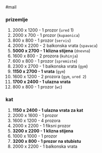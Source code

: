 #mail 

### prizemlje

1. 2000 x 1200 - 1  prozor (`ured` 1)
2. 2000 x 700 - 1    prozor (`kupaonica`)
3. 800 x 800 - 1      prozor (`servis`)
4. 2000 x 2200 - 2  balkonska vrata (`spavaca`)
5. **5000 x 2700 - 1  klizna stijena** (`dnevna`)
6. 1600 x 800 - 2  prozora (`kuhinja`)
7. 600 x 800 - 1 prozor (`spremiste`)
8. 2300 x 2700 - 1   balkonska vrata (`gym`)
9. **1150 x 2700 - 1   vrata** (`gym`)
10. 1600 x 1200 - 2 prozora (`gym`, `ured 2`)
11. **1700 x 2400 - 1 ulazna vrata**
12. 800 x 800 - 1  prozor (`wc`)

### kat

1. **1150 x 2400 - 1 ulazna vrata za kat**
2. 2000 x 1600 - 1 prozor
3. 1600 x 1200 - 4 prozora
4. 2000 x 2200 - 1 fiksni prozor
5. **3200 x 2200 - 1 klizna stijena**
6. 1000 x 1000 - 1 prozor
7. **3200 x 800 - 1 prozor na stubistu**
8. 2000 x 2200 - 1 balkonska vrata
